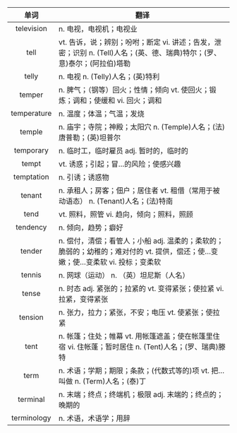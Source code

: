 |单词|翻译  |
|:--:|--| 
|	television  		|		n. 电视，电视机；电视业	|		
|	tell  		|		vt. 告诉，说；辨别；吩咐；断定 vi. 讲述；告发，泄密；识别 n. (Tell)人名；(英、德、瑞典)特尔；(罗、意)泰尔；(阿拉伯)塔勒	|		
|	telly  		|		n. 电视 n. (Telly)人名；(英)特利	|		
|	temper  		|		n. 脾气；（钢等）回火；性情；倾向 vt. 使回火；锻炼；调和；使缓和 vi. 回火；调和	|		
|	temperature  		|		n. 温度；体温；气温；发烧	|		
|	temple  		|		n. 庙宇；寺院；神殿；太阳穴 n. (Temple)人名；(法)唐普勒；(英)坦普尔	|		
|	temporary  		|		n. 临时工，临时雇员 adj. 暂时的，临时的	|		
|	tempt  		|		vt. 诱惑；引起；冒…的风险；使感兴趣	|		
|	temptation  		|		n. 引诱；诱惑物	|		
|	tenant  		|		n. 承租人；房客；佃户；居住者 vt. 租借（常用于被动语态） n. (Tenant)人名；(法)特南	|		
|	tend  		|		vt. 照料，照管 vi. 趋向，倾向；照料，照顾	|		
|	tendency  		|		n. 倾向，趋势；癖好	|		
|	tender  		|		n. 偿付，清偿；看管人；小船 adj. 温柔的；柔软的；脆弱的；幼稚的；难对付的 vt. 提供，偿还；使…变嫩；使…变柔软 vi. 投标；变柔软	|		
|	tennis  		|		n. 网球（运动） n. （英）坦尼斯（人名）	|		
|	tense  		|		n. 时态 adj. 紧张的；拉紧的 vt. 变得紧张；使拉紧 vi. 拉紧，变得紧张	|		
|	tension  		|		n. 张力，拉力；紧张，不安；电压 vt. 使紧张；使拉紧	|		
|	tent  		|		n. 帐篷；住处；帷幕 vt. 用帐篷遮盖；使在帐篷里住宿 vi. 住帐蓬；暂时居住 n. (Tent)人名；(罗、瑞典)滕特	|		
|	term  		|		n. 术语；学期；期限；条款；(代数式等的)项 vt. 把…叫做 n. (Term)人名；(泰)丁	|		
|	terminal  		|		n. 末端；终点；终端机；极限 adj. 末端的；终点的；晚期的	|		
|	terminology  		|		n. 术语，术语学；用辞	|		
